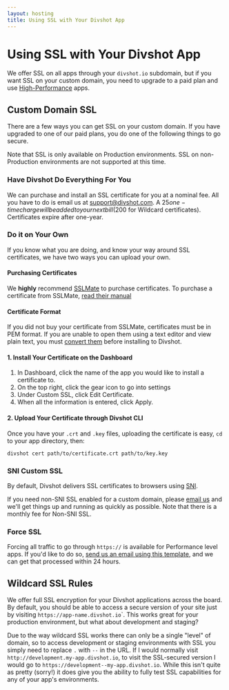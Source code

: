 ```yaml
---
layout: hosting
title: Using SSL with Your Divshot App
---
```


# Using SSL with Your Divshot App

<p class="lead">We offer SSL on all apps through your <code>divshot.io</code> subdomain, but if you want SSL on your custom domain, you need to upgrade to a paid plan and use <a href="/guides/high-performance">High-Performance</a> apps.</p>

## Custom Domain SSL

There are a few ways you can get SSL on your custom domain. If you have upgraded to one of our paid plans, you do one of the following things to go secure.

Note that SSL is only available on Production environments. SSL on non-Production environments are not supported at this time.

### Have Divshot Do Everything For You

We can purchase and install an SSL certificate for you at a nominal fee. All you have to do is email us at [support@divshot.com](mailto:support@divshot.com?Subject=SSL%20Certificate%20Purchase%20and%20Install&Body=App%20Name%3A%0A%0ACustom%20Domain%20Name%3A%0A%0AWildcard%20%28Y/N%29%3A%20*Wildcard%20Certificates%20cost%20%24200*). A $25 one-time charge will be added to your next bill ($200 for Wildcard certificates). Certificates expire after one-year.

### Do it on Your Own

If you know what you are doing, and know your way around SSL certificates, we have two ways you can upload your own.

#### Purchasing Certificates

We **highly** recommend [SSLMate](https://sslmate.com) to purchase certificates. To purchase a certificate from SSLMate, [read their manual](https://sslmate.com/help/buy)

#### Certificate Format

If you did not buy your certificate from SSLMate, certificates must be in PEM format. If you are unable to open them using a text editor and view plain text, you must [convert them](https://www.sslshopper.com/ssl-converter.html) before installing to Divshot.


#### 1. Install Your Certificate on the Dashboard

1. In Dashboard, click the name of the app you would like to install a certificate to.
2. On the top right, click the gear icon to go into settings
3. Under Custom SSL, click Edit Certificate.
4. When all the information is entered, click Apply.

#### 2. Upload Your Certificate through Divshot CLI

Once you have your `.crt` and `.key` files, uploading the certificate is easy, `cd` to your app directory, then:

```
divshot cert path/to/certificate.crt path/to/key.key
```

### SNI Custom SSL

By default, Divshot delivers SSL certificates to browsers using [SNI](https://en.wikipedia.org/wiki/Server_Name_Indication).

If you need non-SNI SSL enabled for a custom domain, please [email us](mailto:support@divshot.com) and we'll get
things up and running as quickly as possible. Note that there is a monthly fee for Non-SNI SSL.

### Force SSL

Forcing all traffic to go through `https://` is available for Performance level apps. If you'd like to do so, [send us an email using this template](mailto:help@divshot.com?Subject=Force%20SSL%20Request&Body=Divshot%20App%20Name%20and%20Custom%20Domain%20Names%3A%0Amyapp1%2C%20myapp1.com), and we can get that processed within 24 hours.

## Wildcard SSL Rules

We offer full SSL encryption for your Divshot applications across the board. By default, you should be
able to access a secure version of your site just by visiting `https://app-name.divshot.io`</code>`. This works
great for your production environment, but what about development and staging?

Due to the way wildcard SSL works there can only be a single "level" of domain, so to access development
or staging environments with SSL you simply need to replace `.` with `--` in the URL. If I would normally
visit `http://development.my-app.divshot.io`, to visit the SSL-secured version I would go to
`https://development--my-app.divshot.io`. While this isn't quite as pretty (sorry!) it does give you the
ability to fully test SSL capabilities for any of your app's environments.

